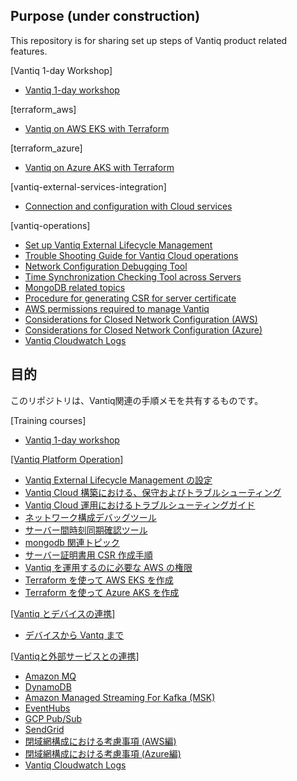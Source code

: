 ## Purpose (under construction)
This repository is for sharing set up steps of Vantiq product related features.

[Vantiq 1-day Workshop]  
- [Vantiq 1-day workshop](1-day-workshop/docs/eng/readme.md)  

[terraform_aws]
- [Vantiq on AWS EKS with Terraform](terraform_aws/readme_en.md)

[terraform_azure]
- [Vantiq on Azure AKS with Terraform](terraform_azure/readme_en.md)

[vantiq-external-services-integration]
- [Connection and configuration with Cloud services](vantiq-external-services-integration/readme_en.md)

[vantiq-operations]
- [Set up Vantiq External Lifecycle Management](vantiq-operations/docs/eng/Vantiq_ExtLifecycleManagement_SetupProcedure.md)
- [Trouble Shooting Guide for Vantiq Cloud operations](vantiq-operations/docs/eng/vantiq_k8s_troubleshooting.md)
- [Network Configuration Debugging Tool](vantiq-operations/docs/eng/alpine-f.md)
- [Time Synchronization Checking Tool across Servers](vantiq-operations/docs/eng/timestamp_ds.md)
- [MongoDB related topics](vantiq-operations/docs/eng/mongodb.md)
- [Procedure for generating CSR for server certificate](vantiq-operations/docs/eng/prepare_csr4rsasslcert.md)
- [AWS permissions required to manage Vantiq](vantiq-operations/docs/eng/aws_op_priviliges.md)
- [Considerations for Closed Network Configuration (AWS)](vantiq-operations/docs/eng/vantiq-install-closed-network-aws.md)
- [Considerations for Closed Network Configuration (Azure)](vantiq-operations/docs/eng/vantiq-install-closed-network-azure.md)
- [Vantiq Cloudwatch Logs](vantiq-operations/docs/eng/vantiq-cloudwatch.md)


## 目的

このリポジトリは、Vantiq関連の手順メモを共有するものです。

[Training courses]  
- [Vantiq 1-day workshop](1-day-workshop/docs/jp/readme.md)  

[[Vantiq Platform Operation]](vantiq-operations)
- [Vantiq External Lifecycle Management の設定](vantiq-operations/docs/jp/Vantiq_ExtLifecycleManagement_SetupProcedure.md)
- [Vantiq Cloud 構築における、保守およびトラブルシューティング](vantiq-operations/docs/jp/vantiq-install-maintenance.md)
- [Vantiq Cloud 運用におけるトラブルシューティングガイド](vantiq-operations/docs/jp/vantiq_k8s_troubleshooting.md)
- [ネットワーク構成デバッグツール](vantiq-operations/docs/jp/alpine-f.md)
- [サーバー間時刻同期確認ツール](vantiq-operations/docs/jp/timestamp_ds.md)
- [mongodb 関連トピック](vantiq-operations/docs/jp/mongodb.md)
- [サーバー証明書用 CSR 作成手順](vantiq-operations/docs/jp/prepare_csr4rsasslcert.md)
- [Vantiq を運用するのに必要な AWS の権限](vantiq-operations/docs/jp/aws_op_priviliges.md)
- [Terraform を使って AWS EKS を作成](vantiq-operations/terraform_aws/readme.md)  
- [Terraform を使って Azure AKS を作成](vantiq-operations/terraform_azure/readme.md)  

[[Vantiq とデバイスの連携]](vantiq-device-integration)
- [デバイスから Vantq まで](vantiq-device-integration/docs/jp/readme.md)

[[Vantiqと外部サービスとの連携]](vantiq-external-services-integration)
- [Amazon MQ](vantiq-external-services-integration/docs/jp/vantiq-aws-AmazonMQ.md)
- [DynamoDB](vantiq-external-services-integration/docs/jp/vantiq-aws-dynamodb.md)
- [Amazon Managed Streaming For Kafka (MSK)](vantiq-external-services-integration/docs/jp/vantiq-aws-msk.md)
- [EventHubs](vantiq-external-services-integration/docs/jp/vantiq-azure-EventHubs.md)
- [GCP Pub/Sub](vantiq-external-services-integration/docs/jp/vantiq-gcp-PubSub.md)
- [SendGrid](vantiq-external-services-integration/docs/jp/vantiq-sendgrid.md)
- [閉域網構成における考慮事項 (AWS編)](vantiq-operations/docs/jp/vantiq-install-closed-network-aws.md)
- [閉域網構成における考慮事項 (Azure編)](vantiq-operations/docs/jp/vantiq-install-closed-network-azure.md)
- [Vantiq Cloudwatch Logs](vantiq-operations/docs/jp/vantiq-cloudwatch.md)  

